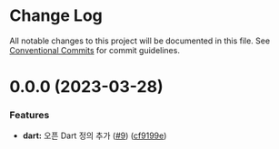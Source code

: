 # Change Log

All notable changes to this project will be documented in this file.
See [Conventional Commits](https://conventionalcommits.org) for commit guidelines.

# 0.0.0 (2023-03-28)


### Features

* **dart:** 오픈 Dart 정의 추가 ([#9](https://github.com/openapi-kr/sdks/issues/9)) ([cf9199e](https://github.com/openapi-kr/sdks/commit/cf9199ef0788da8cfbfeb019f54d9d3402523716))
